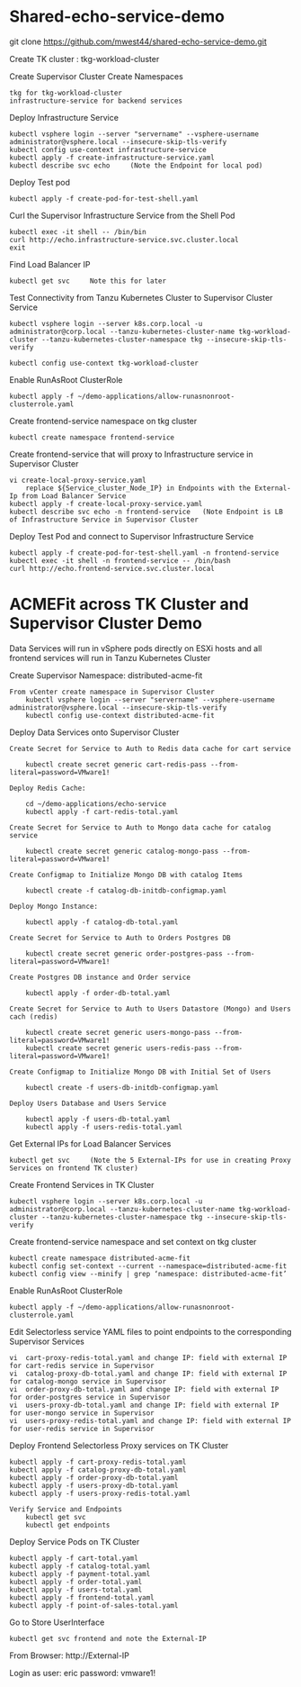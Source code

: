 # Shared-echo-service-demo 

git clone https://github.com/mwest44/shared-echo-service-demo.git

Create TK cluster : tkg-workload-cluster

 Create Supervisor Cluster Create Namespaces

    tkg for tkg-workload-cluster
    infrastructure-service for backend services

 Deploy Infrastructure Service

    kubectl vsphere login --server "servername" --vsphere-username administrator@vsphere.local --insecure-skip-tls-verify
    kubectl config use-context infrastructure-service
    kubectl apply -f create-infrastructure-service.yaml
    kubectl describe svc echo     (Note the Endpoint for local pod)
    
 Deploy Test pod

    kubectl apply -f create-pod-for-test-shell.yaml
    
 Curl the Supervisor Infrastructure Service from the Shell Pod

    kubectl exec -it shell -- /bin/bin
    curl http://echo.infrastructure-service.svc.cluster.local
    exit
    
 Find Load Balancer IP

    kubectl get svc     Note this for later
    
 Test Connectivity from Tanzu Kubernetes Cluster to Supervisor Cluster Service

    kubectl vsphere login --server k8s.corp.local -u administrator@corp.local --tanzu-kubernetes-cluster-name tkg-workload-cluster --tanzu-kubernetes-cluster-namespace tkg --insecure-skip-tls-verify

    kubectl config use-context tkg-workload-cluster
    
 Enable RunAsRoot ClusterRole

    kubectl apply -f ~/demo-applications/allow-runasnonroot-clusterrole.yaml

 Create frontend-service namespace on tkg cluster

    kubectl create namespace frontend-service

 Create frontend-service that will proxy to Infrastructure service in Supervisor Cluster
    
    vi create-local-proxy-service.yaml
        replace ${Service_cluster_Node_IP} in Endpoints with the External-Ip from Load Balancer Service 
    kubectl apply -f create-local-proxy-service.yaml
    kubectl describe svc echo -n frontend-service   (Note Endpoint is LB of Infrastructure Service in Supervisor Cluster
    
 Deploy Test Pod and connect to Supervisor Infrastructure Service

    kubectl apply -f create-pod-for-test-shell.yaml -n frontend-service
    kubectl exec -it shell -n frontend-service -- /bin/bash
    curl http://echo.frontend-service.svc.cluster.local
    
    
    
# ACMEFit across TK Cluster and Supervisor Cluster Demo

Data Services will run in vSphere pods directly on ESXi hosts and all frontend services will run in Tanzu Kubernetes Cluster


 Create Supervisor Namespace:  distributed-acme-fit

    From vCenter create namespace in Supervisor Cluster
        kubectl vsphere login --server "servername" --vsphere-username administrator@vsphere.local --insecure-skip-tls-verify
        kubectl config use-context distributed-acme-fit
        
 Deploy Data Services onto Supervisor Cluster

    Create Secret for Service to Auth to Redis data cache for cart service
    
	    kubectl create secret generic cart-redis-pass --from-literal=password=VMware1!

    Deploy Redis Cache:

	    cd ~/demo-applications/echo-service
	    kubectl apply -f cart-redis-total.yaml
        
    Create Secret for Service to Auth to Mongo data cache for catalog service
    
	    kubectl create secret generic catalog-mongo-pass --from-literal=password=VMware1!

    Create Configmap to Initialize Mongo DB with catalog Items
    
	    kubectl create -f catalog-db-initdb-configmap.yaml

    Deploy Mongo Instance:
    
	    kubectl apply -f catalog-db-total.yaml
        
    Create Secret for Service to Auth to Orders Postgres DB
    
	    kubectl create secret generic order-postgres-pass --from-literal=password=VMware1!

    Create Postgres DB instance and Order service
    
	    kubectl apply -f order-db-total.yaml
        
    Create Secret for Service to Auth to Users Datastore (Mongo) and Users cach (redis)
    
	    kubectl create secret generic users-mongo-pass --from-literal=password=VMware1!
	    kubectl create secret generic users-redis-pass --from-literal=password=VMware1!

    Create Configmap to Initialize Mongo DB with Initial Set of Users
    
	    kubectl create -f users-db-initdb-configmap.yaml

    Deploy Users Database and Users Service
    
	    kubectl apply -f users-db-total.yaml
	    kubectl apply -f users-redis-total.yaml
	    
Get External IPs for Load Balancer Services

	kubectl get svc     (Note the 5 External-IPs for use in creating Proxy Services on frontend TK cluster)
        
Create Frontend Services in TK Cluster

    kubectl vsphere login --server k8s.corp.local -u administrator@corp.local --tanzu-kubernetes-cluster-name tkg-workload-cluster --tanzu-kubernetes-cluster-namespace tkg --insecure-skip-tls-verify
    
 Create frontend-service namespace and set context on tkg cluster

    kubectl create namespace distributed-acme-fit
    kubectl config set-context --current --namespace=distributed-acme-fit
    kubectl config view --minify | grep ‘namespace: distributed-acme-fit’
    
 Enable RunAsRoot ClusterRole

    kubectl apply -f ~/demo-applications/allow-runasnonroot-clusterrole.yaml
    
Edit Selectorless service YAML files to point endpoints to the corresponding Supervisor Services
 
 	vi	cart-proxy-redis-total.yaml and change IP: field with external IP for cart-redis service in Supervisor
	vi 	catalog-proxy-db-total.yaml and change IP: field with external IP for catalog-mongo service in Supervisor
	vi	order-proxy-db-total.yaml and change IP: field with external IP for order-postgres service in Supervisor
	vi	users-proxy-db-total.yaml and change IP: field with external IP for user-mongo service in Supervisor
	vi	users-proxy-redis-total.yaml and change IP: field with external IP for user-redis service in Supervisor
	
Deploy Frontend Selectorless Proxy services on TK Cluster

	kubectl apply -f cart-proxy-redis-total.yaml
	kubectl apply -f catalog-proxy-db-total.yaml
	kubectl apply -f order-proxy-db-total.yaml
	kubectl apply -f users-proxy-db-total.yaml
	kubectl apply -f users-proxy-redis-total.yaml
	
	Verify Service and Endpoints
		kubectl get svc
		kubectl get endpoints

Deploy Service Pods on TK Cluster

	kubectl apply -f cart-total.yaml
	kubectl apply -f catalog-total.yaml
	kubectl apply -f payment-total.yaml
	kubectl apply -f order-total.yaml
	kubectl apply -f users-total.yaml
	kubectl apply -f frontend-total.yaml
	kubectl apply -f point-of-sales-total.yaml
	
	
Go to Store UserInterface

	kubectl get svc frontend and note the External-IP

From Browser:   http://External-IP

Login as user: eric     password:  vmware1!

 
    
 

 
